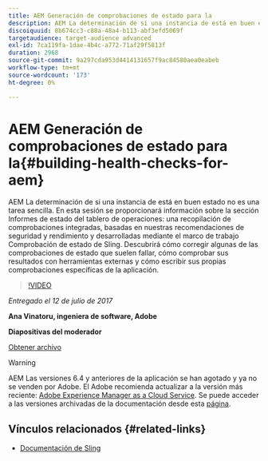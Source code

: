 ```yaml
---
title: AEM Generación de comprobaciones de estado para la
description: AEM La determinación de si una instancia de está en buen estado no es una tarea sencilla. En esta sesión se proporcionará información sobre la sección Informes de estado del tablero de operaciones.
discoiquuid: 8b674cc3-c88a-48a4-b113-abf3efd5069f
targetaudience: target-audience advanced
exl-id: 7ca119fa-1dae-4b4c-a772-71af29f5813f
duration: 2968
source-git-commit: 9a297cda953d4414131657f9ac84580aea0eabeb
workflow-type: tm+mt
source-wordcount: '173'
ht-degree: 0%

---
```


# AEM Generación de comprobaciones de estado para la{#building-health-checks-for-aem}

AEM La determinación de si una instancia de está en buen estado no es una tarea sencilla. En esta sesión se proporcionará información sobre la sección Informes de estado del tablero de operaciones: una recopilación de comprobaciones integradas, basadas en nuestras recomendaciones de seguridad y rendimiento y desarrolladas mediante el marco de trabajo Comprobación de estado de Sling. Descubrirá cómo corregir algunas de las comprobaciones de estado que suelen fallar, cómo comprobar sus resultados con herramientas externas y cómo escribir sus propias comprobaciones específicas de la aplicación.

>[!VIDEO](https://video.tv.adobe.com/v/19026/?quality=9)

*Entregado el 12 de julio de 2017*

**Ana Vinatoru, ingeniera de software, Adobe**

**Diapositivas del moderador**

[Obtener archivo](assets/aem-gems-health-checks-for-aem.pdf)

>[!WARNING]
>
>AEM Las versiones 6.4 y anteriores de la aplicación se han agotado y ya no se venden por Adobe.  El Adobe recomienda actualizar a la versión más reciente: [Adobe Experience Manager as a Cloud Service](https://experienceleague.adobe.com/docs/experience-manager-cloud-service.html?lang=es).  Se puede acceder a las versiones archivadas de la documentación desde esta [página](https://experienceleague.adobe.com/docs/experience-manager-release-information/aem-release-updates/previous-updates/aem-previous-versions.html?lang=es).

## Vínculos relacionados {#related-links}

* [Documentación de Sling](https://sling.apache.org/documentation/bundles/sling-health-check-tool.html)
